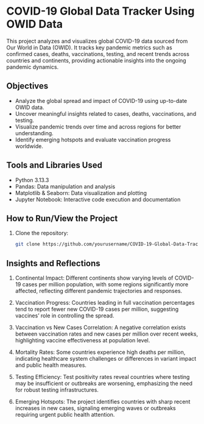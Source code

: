 # COVID-19 Global Data Tracker Using OWID Data

This project analyzes and visualizes global COVID-19 data sourced from Our World in Data (OWID). It tracks key pandemic metrics such as confirmed cases, deaths, vaccinations, testing, and recent trends across countries and continents, providing actionable insights into the ongoing pandemic dynamics.

## Objectives

- Analyze the global spread and impact of COVID-19 using up-to-date OWID data.
- Uncover meaningful insights related to cases, deaths, vaccinations, and testing.
- Visualize pandemic trends over time and across regions for better understanding.
- Identify emerging hotspots and evaluate vaccination progress worldwide.

## Tools and Libraries Used

- Python 3.13.3 
- Pandas: Data manipulation and analysis  
- Matplotlib & Seaborn: Data visualization and plotting  
- Jupyter Notebook: Interactive code execution and documentation  

## How to Run/View the Project

1. Clone the repository:
   ```bash
   git clone https://github.com/yourusername/COVID-19-Global-Data-Tracker.git
## Insights and Reflections
1. Continental Impact: Different continents show varying levels of COVID-19 cases per million population, with some regions significantly more affected, reflecting different pandemic trajectories and responses.

2. Vaccination Progress: Countries leading in full vaccination percentages tend to report fewer new COVID-19 cases per million, suggesting vaccines’ role in controlling the spread.

3. Vaccination vs New Cases Correlation: A negative correlation exists between vaccination rates and new cases per million over recent weeks, highlighting vaccine effectiveness at population level.

4. Mortality Rates: Some countries experience high deaths per million, indicating healthcare system challenges or differences in variant impact and public health measures.

5. Testing Efficiency: Test positivity rates reveal countries where testing may be insufficient or outbreaks are worsening, emphasizing the need for robust testing infrastructures.

6. Emerging Hotspots: The project identifies countries with sharp recent increases in new cases, signaling emerging waves or outbreaks requiring urgent public health attention.